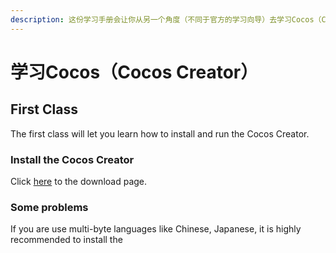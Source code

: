 ```yaml
---
description: 这份学习手册会让你从另一个角度（不同于官方的学习向导）去学习Cocos（Cocos Creator）。
---
```


# 学习Cocos（Cocos Creator）

## First Class

The first class will let you learn how to install and run the Cocos Creator.

### Install the Cocos Creator

Click [here](https://www.cocos.com/download) to the download page.

### Some problems

If you are use multi-byte languages like Chinese, Japanese, it is highly recommended to install the

